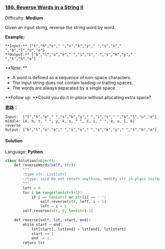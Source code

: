 ### [186\. Reverse Words in a String II](https://leetcode.com/problems/reverse-words-in-a-string-ii/description/)

Difficulty: **Medium**


Given an input string, reverse the string word by word. 

**Example:**

```
**Input:** ["t","h","e"," ","s","k","y"," ","i","s"," ","b","l","u","e"]
**Output:** ["b","l","u","e"," ","i","s"," ","s","k","y"," ","t","h","e"]```
```

**Note: **

*   A word is defined as a sequence of non-space characters.
*   The input string does not contain leading or trailing spaces.
*   The words are always separated by a single space.

**Follow up: **Could you do it _in-place_ without allocating extra space?

**思路：**
```
Input:  ["t","h","e"," ","s","k","y"," ","i","s"," ","b","l","u","e"]
middle: [e, h, t, " ", y, k, s, " ", s, i, " ", e, u, l, b]
reverse
Output: ["b","l","u","e"," ","i","s"," ","s","k","y"," ","t","h","e"]
```

#### Solution

Language: **Python**

```python
class Solution(object):
    def reverseWords(self, str):
        """
        :type str: List[str]
        :rtype: void Do not return anything, modify str in-place instead.
        """
        left = 0
        for i in range(len(str)+1):
            if i == len(str) or str[i] == ' ':
                self.reverse(str, left, i - 1)
                left = i + 1
        self.reverse(str, 0, len(str)-1)
        
    def reverse(self, lst, start, end):
        while start < end:
            lst[start], lst[end] = lst[end], lst[start]
            start += 1
            end -= 1
        return lst
```